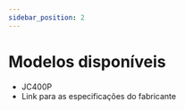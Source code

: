 ```yaml
---
sidebar_position: 2
---
```


# Modelos disponíveis
  - JC400P
  - Link para as especificações do fabricante